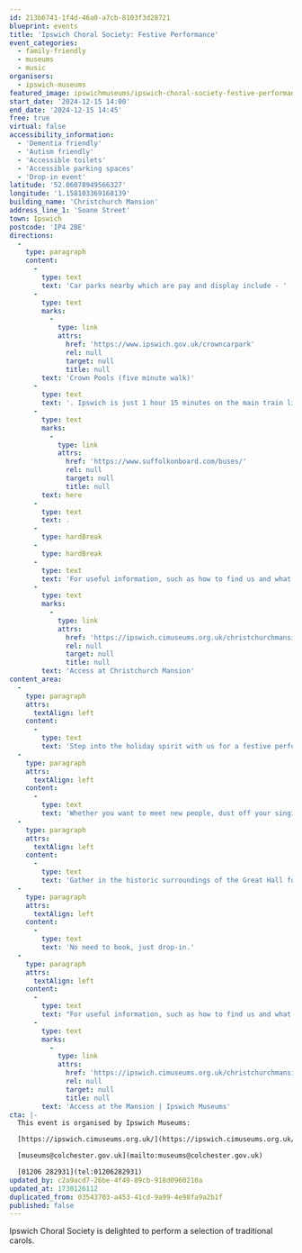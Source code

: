 ```yaml
---
id: 213b6741-1f4d-46a0-a7cb-8103f3d28721
blueprint: events
title: 'Ipswich Choral Society: Festive Performance'
event_categories:
  - family-friendly
  - museums
  - music
organisers:
  - ipswich-museums
featured_image: ipswichmuseums/ipswich-choral-society-festive-performance.png
start_date: '2024-12-15 14:00'
end_date: '2024-12-15 14:45'
free: true
virtual: false
accessibility_information:
  - 'Dementia friendly'
  - 'Autism friendly'
  - 'Accessible toilets'
  - 'Accessible parking spaces'
  - 'Drop-in event'
latitude: '52.06078949566327'
longitude: '1.158103369168139'
building_name: 'Christchurch Mansion'
address_line_1: 'Soane Street'
town: Ipswich
postcode: 'IP4 2BE'
directions:
  -
    type: paragraph
    content:
      -
        type: text
        text: 'Car parks nearby which are pay and display include - '
      -
        type: text
        marks:
          -
            type: link
            attrs:
              href: 'https://www.ipswich.gov.uk/crowncarpark'
              rel: null
              target: null
              title: null
        text: 'Crown Pools (five minute walk)'
      -
        type: text
        text: '. Ipswich is just 1 hour 15 minutes on the main train line from London to Norwich.  Arriving at Ipswich Station the museum is approximately 20 minute walk or short bus ride to the town centre. The museum is a five minute walk from Tower Ramparts bus station in the town centre - see the latest bus timetables '
      -
        type: text
        marks:
          -
            type: link
            attrs:
              href: 'https://www.suffolkonboard.com/buses/'
              rel: null
              target: null
              title: null
        text: here
      -
        type: text
        text: .
      -
        type: hardBreak
      -
        type: hardBreak
      -
        type: text
        text: 'For useful information, such as how to find us and what facilities Christchurch Mansion has, we recommend reading our Access information: '
      -
        type: text
        marks:
          -
            type: link
            attrs:
              href: 'https://ipswich.cimuseums.org.uk/christchurchmansionaccess/'
              rel: null
              target: null
              title: null
        text: 'Access at Christchurch Mansion'
content_area:
  -
    type: paragraph
    attrs:
      textAlign: left
    content:
      -
        type: text
        text: 'Step into the holiday spirit with us for a festive performance by the Ipswich Choral Society, a friendly mixed choir of around 100 members. It is England’s second oldest Choral Society, having been formed in 1824.'
  -
    type: paragraph
    attrs:
      textAlign: left
    content:
      -
        type: text
        text: 'Whether you want to meet new people, dust off your singing skills or are looking to try something exciting and be challenged by a varied music repertoire, you’ll receive a very warm welcome from Ipswich Choral Society.'
  -
    type: paragraph
    attrs:
      textAlign: left
    content:
      -
        type: text
        text: 'Gather in the historic surroundings of the Great Hall for an afternoon of stirring music and festive cheer. '
  -
    type: paragraph
    attrs:
      textAlign: left
    content:
      -
        type: text
        text: 'No need to book, just drop-in.'
  -
    type: paragraph
    attrs:
      textAlign: left
    content:
      -
        type: text
        text: "For useful information, such as how to find us and what facilities the Mansion has, we recommend reading our Access information:\_"
      -
        type: text
        marks:
          -
            type: link
            attrs:
              href: 'https://ipswich.cimuseums.org.uk/christchurchmansionaccess/'
              rel: null
              target: null
              title: null
        text: 'Access at the Mansion | Ipswich Museums'
cta: |-
  This event is organised by Ipswich Museums:

  [https://ipswich.cimuseums.org.uk/](https://ipswich.cimuseums.org.uk/) 

  [museums@colchester.gov.uk](mailto:museums@colchester.gov.uk)

  [01206 282931](tel:01206282931)
updated_by: c2a9acd7-26be-4f49-89cb-918d0960210a
updated_at: 1730126112
duplicated_from: 03543703-a453-41cd-9a99-4e98fa9a2b1f
published: false
---
```

Ipswich Choral Society is delighted to perform a selection of traditional carols.